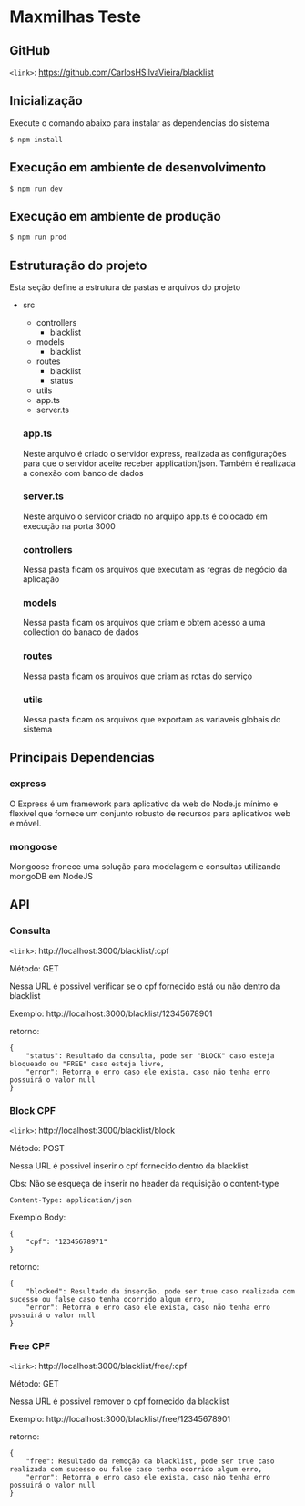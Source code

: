 # Maxmilhas Teste

## GitHub

`<link>`: https://github.com/CarlosHSilvaVieira/blacklist

## Inicialização

Execute o comando abaixo para instalar as dependencias do sistema

`$ npm install`

## Execução em ambiente de desenvolvimento

`$ npm run dev`

## Execução em ambiente de produção

`$ npm run prod`

## Estruturação do projeto

Esta seção define a estrutura de pastas e arquivos do projeto

- src
    - controllers
        - blacklist
    - models
        - blacklist
    - routes
        - blacklist
        - status
    - utils
    - app.ts
    - server.ts

    ### app.ts

    Neste arquivo é criado o servidor express, realizada as configurações para
    que o servidor aceite receber application/json. Também é realizada a conexão com banco de dados 

    ### server.ts

    Neste arquivo o servidor criado no arquipo app.ts é colocado em execução na porta 3000

    ### controllers

    Nessa pasta ficam os arquivos que executam as regras de negócio da aplicação

    ### models

    Nessa pasta ficam os arquivos que criam e obtem acesso a uma collection do banaco de dados

    ### routes

    Nessa pasta ficam os arquivos que criam as rotas do serviço

    ### utils

    Nessa pasta ficam os arquivos que exportam as variaveis globais do sistema

## Principais Dependencias

### express
O Express é um framework para aplicativo da web do Node.js mínimo e flexível que fornece um conjunto robusto de recursos para aplicativos web e móvel.

### mongoose
Mongoose fronece uma solução para modelagem e consultas utilizando mongoDB em NodeJS

## API

### Consulta
    
`<link>`: http://localhost:3000/blacklist/:cpf

Método: GET

Nessa URL é possivel verificar se o cpf fornecido está ou não dentro da blacklist

Exemplo: http://localhost:3000/blacklist/12345678901

retorno: 

    {
        "status": Resultado da consulta, pode ser "BLOCK" caso esteja bloqueado ou "FREE" caso esteja livre,
        "error": Retorna o erro caso ele exista, caso não tenha erro possuirá o valor null
    }

### Block CPF

`<link>`: http://localhost:3000/blacklist/block

Método: POST

Nessa URL é possivel inserir o cpf fornecido dentro da blacklist

Obs: Não se esqueça de inserir no header da requisição o content-type

    Content-Type: application/json

Exemplo Body:

    {
        "cpf": "12345678971"
    }

retorno: 

    {
        "blocked": Resultado da inserção, pode ser true caso realizada com sucesso ou false caso tenha ocorrido algum erro,
        "error": Retorna o erro caso ele exista, caso não tenha erro possuirá o valor null
    }


### Free CPF

`<link>`: http://localhost:3000/blacklist/free/:cpf

Método: GET

Nessa URL é possivel remover o cpf fornecido da blacklist

Exemplo: http://localhost:3000/blacklist/free/12345678901

retorno: 

    {
        "free": Resultado da remoção da blacklist, pode ser true caso realizada com sucesso ou false caso tenha ocorrido algum erro,
        "error": Retorna o erro caso ele exista, caso não tenha erro possuirá o valor null
    }
